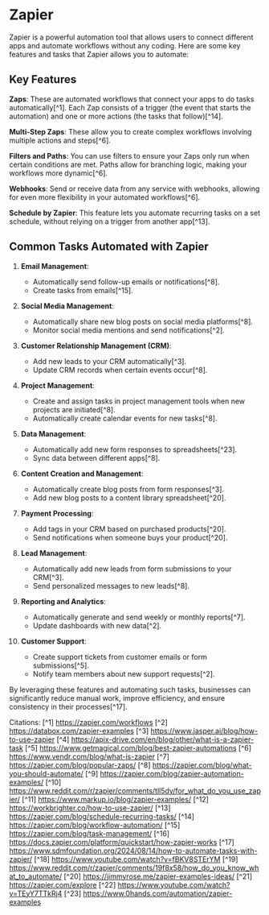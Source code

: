 # Zapier

Zapier is a powerful automation tool that allows users to connect different apps and automate workflows without any coding. Here are some key features and tasks that Zapier allows you to automate:

## Key Features

**Zaps**: These are automated workflows that connect your apps to do tasks automatically[^1]. Each Zap consists of a trigger (the event that starts the automation) and one or more actions (the tasks that follow)[^14].

**Multi-Step Zaps**: These allow you to create complex workflows involving multiple actions and steps[^6].

**Filters and Paths**: You can use filters to ensure your Zaps only run when certain conditions are met. Paths allow for branching logic, making your workflows more dynamic[^6].

**Webhooks**: Send or receive data from any service with webhooks, allowing for even more flexibility in your automated workflows[^6].

**Schedule by Zapier**: This feature lets you automate recurring tasks on a set schedule, without relying on a trigger from another app[^13].

## Common Tasks Automated with Zapier

1. **Email Management**:
   - Automatically send follow-up emails or notifications[^8].
   - Create tasks from emails[^15].

2. **Social Media Management**:
   - Automatically share new blog posts on social media platforms[^8].
   - Monitor social media mentions and send notifications[^2].

3. **Customer Relationship Management (CRM)**:
   - Add new leads to your CRM automatically[^3].
   - Update CRM records when certain events occur[^8].

4. **Project Management**:
   - Create and assign tasks in project management tools when new projects are initiated[^8].
   - Automatically create calendar events for new tasks[^8].

5. **Data Management**:
   - Automatically add new form responses to spreadsheets[^23].
   - Sync data between different apps[^8].

6. **Content Creation and Management**:
   - Automatically create blog posts from form responses[^3].
   - Add new blog posts to a content library spreadsheet[^20].

7. **Payment Processing**:
   - Add tags in your CRM based on purchased products[^20].
   - Send notifications when someone buys your product[^20].

8. **Lead Management**:
   - Automatically add new leads from form submissions to your CRM[^3].
   - Send personalized messages to new leads[^8].

9. **Reporting and Analytics**:
   - Automatically generate and send weekly or monthly reports[^7].
   - Update dashboards with new data[^2].

10. **Customer Support**:
    - Create support tickets from customer emails or form submissions[^5].
    - Notify team members about new support requests[^2].

By leveraging these features and automating such tasks, businesses can significantly reduce manual work, improve efficiency, and ensure consistency in their processes[^17].

Citations:
[^1] https://zapier.com/workflows
[^2] https://databox.com/zapier-examples
[^3] https://www.jasper.ai/blog/how-to-use-zapier
[^4] https://apix-drive.com/en/blog/other/what-is-a-zapier-task
[^5] https://www.getmagical.com/blog/best-zapier-automations
[^6] https://www.vendr.com/blog/what-is-zapier
[^7] https://zapier.com/blog/popular-zaps/
[^8] https://zapier.com/blog/what-you-should-automate/
[^9] https://zapier.com/blog/zapier-automation-examples/
[^10] https://www.reddit.com/r/zapier/comments/tll5dy/for_what_do_you_use_zapier/
[^11] https://www.markup.io/blog/zapier-examples/
[^12] https://workbrighter.co/how-to-use-zapier/
[^13] https://zapier.com/blog/schedule-recurring-tasks/
[^14] https://zapier.com/blog/workflow-automation/
[^15] https://zapier.com/blog/task-management/
[^16] https://docs.zapier.com/platform/quickstart/how-zapier-works
[^17] https://www.sdmfoundation.org/2024/08/14/how-to-automate-tasks-with-zapier/
[^18] https://www.youtube.com/watch?v=fBKV8STErYM
[^19] https://www.reddit.com/r/zapier/comments/19f8x58/how_do_you_know_what_to_automate/
[^20] https://jimmyrose.me/zapier-examples-ideas/
[^21] https://zapier.com/explore
[^22] https://www.youtube.com/watch?v=TEyY7TTkRj4
[^23] https://www.0hands.com/automation/zapier-examples